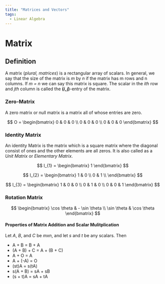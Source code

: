 ```yaml
---
title: "Matrices and Vectors"
tags:
  - Linear Algebra
---
```


# Matrix

## Definition
A matrix (_plural, matrices_) is a rectangular array of scalars. In general, we say that the size of the matrix is _m_ by _n_ if the matrix has m rows and n columns. If _m = n_ we can say this matrix is square. The scalar in the $i$_th_ row and $j$_th_ column is called the **$(i, j)$**-entry of the matrix.

### Zero-Matrix
A zero matrix or null matrix is a matrix all of whose entries are zero.

$$
O = 
\begin{bmatrix}
  0 & 0 & 0 \\
  0 & 0 & 0 \\
  0 & 0 & 0
\end{bmatrix}
$$

### Identity Matrix
An identity Matrix is the matrix which is a square matrix where the diagonal consist of ones and the other elements are all zeros. It is also called as a _Unit Matrix_ or _Elementary Matrix_.

$$
I_{1} = 
\begin{bmatrix}
  1
\end{bmatrix}
$$

$$
I_{2} = 
\begin{bmatrix}
  1 & 0 \\
  0 & 1 \\
\end{bmatrix}
$$

$$
I_{3} = 
\begin{bmatrix}
  1 & 0 & 0 \\
  0 & 1 & 0 \\
  0 & 0 & 1
\end{bmatrix}
$$

### Rotation Matrix

$$
\begin{bmatrix}
  \cos \theta & - \sin \theta \\
  \sin \theta & \cos \theta
\end{bmatrix}
$$

#### Properties of Matrix Addition and Scalar Mulitplication
Let _A_, _B_, and _C_ be $m x n$, and let _s_ and  _t_ be any scalars. Then
- A + B = B + A
- (A + B) + C = A + (B + C)
- A + O = A
- A + (-A) = O
- (st)A = s(tA)
- s(A + B) = sA + sB
- (s + t)A = sA + tA
